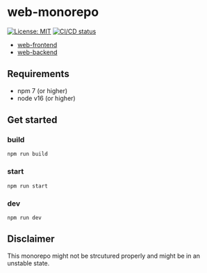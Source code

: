 # web-monorepo

[![License: MIT](https://img.shields.io/badge/License-MIT-yellow.svg)](https://opensource.org/licenses/MIT)
[![CI/CD status](https://github.com/raftmodding/web-monorepo/actions/workflows/node.js.yml/badge.svg)](https://github.com/raftmodding/web-monorepo/actions)

- [web-frontend](web-frontend/README.md)
- [web-backend](web-backend/README.md)

## Requirements

- npm 7 (or higher)
- node v16 (or higher)

## Get started

### build

```
npm run build
```

### start

```
npm run start
```

### dev

```
npm run dev
```

## Disclaimer
This monorepo might not be strcutured properly and might be in an unstable state.
